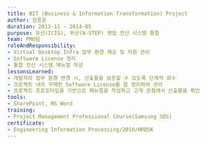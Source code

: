 ```yaml
---
title: BIT (Business & Information Transformation) Project
author: 장용운
duration: 2013-11 ~ 2014-05
purpose: 유선(ICIS), 무선(N-STEP) 영업 전산 시스템 통합
team: PMO팀
roleAndResponsibility:
- Virtual Desktop Infra 업무 환경 제공 및 자원 관리
- Software License 정리
- 통합 전산 시스템 메뉴얼 작성
lessonsLearned:
- 개발자의 업무 환경 변경 시, 산출물을 보존할 수 있도록 단계적 회수 
- 프로젝트 내의 구매한 Software License를 잘 정리하여 관리 
- 프로젝트 프로토타입을 기반으로 메뉴얼을 작성하고 고객 관점에서 산출물을 확인
tools:
- SharePoint, MS Word
training:
- Project Management Professional Course(Samsung SDS)
certificate:
- Engineering Information Processing/2010/HRDSK
---
```


